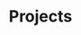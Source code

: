 ---
title: "Projects"
emptyText: "Unfortunately there are no projects released yet. Be sure to check back soon."
---